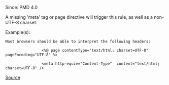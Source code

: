 Since: PMD 4.0

A missing 'meta' tag or page directive will trigger this rule, as well as a non-UTF-8 charset.

Example(s):
```
Most browsers should be able to interpret the following headers:
                
                <%@ page contentType="text/html; charset=UTF-8" pageEncoding="UTF-8" %>
                    
                <meta http-equiv="Content-Type"  content="text/html; charset=UTF-8" />
```

[Source](https://pmd.github.io/pmd-5.6.1/pmd-jsp/rules/jsp/basic.html#JspEncoding)
